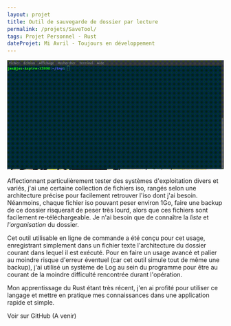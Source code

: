 ```yaml
---
layout: projet
title: Outil de sauvegarde de dossier par lecture
permalink: /projets/SaveTool/
tags: Projet Personnel - Rust
dateProjet: Mi Avril - Toujours en développement
---
```


<div>
  <img src="/assets/images/projets/SaveFolder/savefolder.gif" class="img-fluid img-thumbnail mb-3"/>
</div>

Affectionnant particulièrement tester des systèmes d'exploitation divers et variés, j'ai une certaine collection de fichiers iso, rangés selon une architecture précise pour facilement retrouver l'iso dont j'ai besoin. Néanmoins, chaque fichier iso pouvant peser environ 1Go, faire une backup de ce dossier risquerait de peser très lourd, alors que ces fichiers sont facilement re-téléchargeable. Je n'ai besoin que de connaître la *liste* et *l'organisation* du dossier.

Cet outil utilisable en ligne de commande a été conçu pour cet usage, enregistrant simplement dans un fichier texte l'architecture du dossier courant dans lequel il est exécuté. Pour en faire un usage avancé et palier au moindre risque d'erreur éventuel (car cet outil simule tout de même une backup), j'ai utilisé un système de Log au sein du programme pour être au courant de la moindre difficulté rencontrée durant l'opération.

Mon apprentissage du Rust étant très récent, j'en ai profité pour utiliser ce langage et mettre en pratique mes connaissances dans une application rapide et simple.

<a class="btn btn-primary mybuttoncolorDead mybuttonstyle mx-auto">Voir sur GitHub (A venir)</a>
